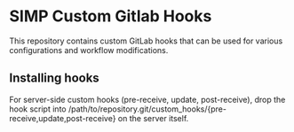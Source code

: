 # SIMP Custom Gitlab Hooks

This repository contains custom GitLab hooks that can be used for various
configurations and workflow modifications.

## Installing hooks

For server-side custom hooks (pre-receive, update, post-receive), drop the hook
script into /path/to/repository.git/custom_hooks/{pre-receive,update,post-receive}
on the server itself.

